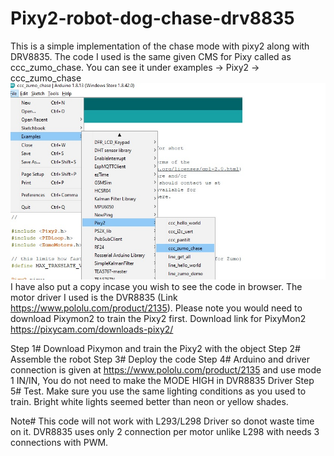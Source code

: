 # Pixy2-robot-dog-chase-drv8835
This is a simple implementation of the chase mode with pixy2 along with DRV8835. The code I used is the same given CMS for Pixy called as ccc_zumo_chase. You can see it under examples -> Pixy2 -> ccc_zumo_chase
![Chase robot Image ](https://github.com/MieRobot/Pixy2-robot-dog-chase-drv8835/blob/master/package%20code%20source.jpg)
I have also put a copy incase you wish to see the code in browser. The motor driver I used is the DVR8835 (Link https://www.pololu.com/product/2135). 
Please note you would need to download Pixymon2 to train the Pixy2 first.
Download link for PixyMon2 https://pixycam.com/downloads-pixy2/

Step 1# Download Pixymon and train the Pixy2 with the object
Step 2# Assemble the robot
Step 3# Deploy the code
Step 4# Arduino and driver connection is given at https://www.pololu.com/product/2135 and use mode 1 IN/IN, You do not need to make the MODE HIGH in DVR8835 Driver
Step 5# Test. Make sure you use the same lighting conditions as you used to train. Bright white lights seemed better than neon or yellow shades.

Note# This code will not work with L293/L298 Driver so donot waste time on it. DVR8835 uses only 2 connection per motor unlike L298 with needs 3 connections with PWM.
